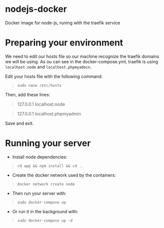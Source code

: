 # nodejs-docker
Docker image for node-js, runing with the traefik service

# Preparing your environment

We need to edit our hosts file so our machine recognize the traefik domains we will be using.
As ou can see in the docker-compose.yml, traefik is using ```localhost.node``` and ```localhost.phpmyadmin```.

Edit your hosts file with the following command:
> ```sudo nano /etc/hosts```

Then, add these lines:
> 127.0.0.1 localhost.node

> 127.0.0.1 localhost.phpmyadmin

Save and exit.

# Running your server

- Install node dependencies:
> ```cd app && npm install && cd ..```

- Create the docker network used by the containers:
> ```docker network create node```

- Then run your server with:
> ```sudo docker-compose up```

- Or run it in the background with:
> ```sudo docker-compose up -d```
